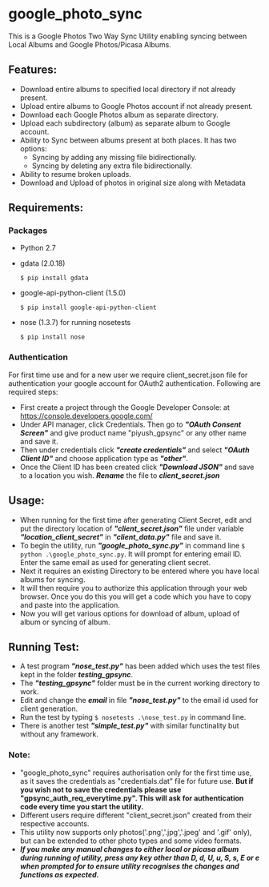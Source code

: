 # google_photo_sync
This is a Google Photos Two Way Sync Utility enabling syncing between Local Albums and Google Photos/Picasa Albums.

## Features:
+ Download entire albums to specified local directory if not already present.
+ Upload entire albums to Google Photos account if not already present.
+ Download each Google Photos album as separate directory.
+ Upload each subdirectory (album) as separate album to Google account.
+ Ability to Sync between albums present at both places. It has two options:
  + Syncing by adding any missing file bidirectionally.
  + Syncing by deleting any extra file bidirectionally.
+ Ability to resume broken uploads.
+ Download and Upload of photos in original size along with Metadata

## Requirements:
### Packages
+ Python 2.7
+ gdata (2.0.18)

    ```
    $ pip install gdata
    ```
+ google-api-python-client (1.5.0)

    ```
    $ pip install google-api-python-client
    ```
+ nose (1.3.7) for running nosetests

    ```
    $ pip install nose
    ```

### Authentication
For first time use and for a new user we require client_secret.json file for authentication your google account for OAuth2 authentication. Following are required steps:
+ First create a project through the Google Developer Console: at https://console.developers.google.com/
+ Under API manager, click Credentials. Then go to _**"OAuth Consent Screen"**_ and give product name "piyush_gpsync" or any other name and save it.
+ Then under credentials click _**"create credentials"**_ and select _**"OAuth Client ID"**_ and choose application type as _**"other"**_.
+ Once the Client ID has been created click _**"Download JSON"**_ and save to a location you wish. _**Rename**_ the file to _**client_secret.json**_

## Usage:
+ When running for the first time after generating Client Secret, edit and put the directory location of _**"client_secret.json"**_ file under variable _**"location_client_secret"**_ in _**"client_data.py"**_ file and save it.
+ To begin the utility, run _**"google_photo_sync.py"**_ in command line ```$ python .\google_photo_sync.py```. It will prompt for entering email ID. Enter the same email as used for generating client secret.
+ Next it requires an existing Directory to be entered where you have local albums for syncing.
+ It will then require you to authorize this application through your web browser. Once you do this you will get a code which you have to copy and paste into the application. 
+ Now you will get various options for download of album, upload of album or syncing of album.

## Running Test:
+ A test program _**"nose_test.py"**_ has been added which uses the test files kept in the folder _**testing_gpsync**_.
+ The _**"testing_gpsync"**_ folder must be in the current working directory to work.
+ Edit and change the _**email**_ in file _**"nose_test.py"**_ to the email id used for client generation.
+ Run the test by typing ```$ nosetests .\nose_test.py``` in command line.
+ There is another test _**"simple_test.py"**_ with similar functinality but without any framework.

### Note:
+ "google_photo_sync" requires authorisation only for the first time use, as it saves the credentials as "credentials.dat” file for future use. **But if you wish not to save the credentials please use "gpsync_auth_req_everytime.py". This will ask for authentication code every time you start the utility.**
+ Different users require different "client_secret.json" created from their respective accounts.
+ This utility now supports only photos('.png','.jpg','.jpeg' and '.gif' only), but can be extended to other photo types and some video formats.
+ _**If you make any manual changes to either local or picasa album during running of utility, press any key other than D, d, U, u, S, s, E or e when prompted for to ensure utility recognises the changes and functions as expected.**_

